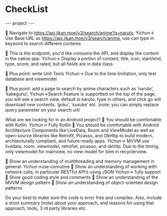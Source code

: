 # CheckList
--- project ---

 Navigate to https://api.jikan.moe/v3/search/anime?q=naruto. 
Yichun-> Use Base URL as https://api.jikan.moe/v3/search/anime, use can type in keyword to search different contents

 This is the endpoint, you&#39;d like consume the API, and display the content in the
native app.
Yichun-> Display a portion of content, title, icon, start/end, type, score, and rated, but all fields are in data class

 Plus point: write Unit Tests
Yichun-> Due to the time limitation, only test database and viewmodel

 Plus point: add a page to search by anime characters such as ‘naruto’, ‘kakegurui’,
Yichun->Search Feature is supportted on the top of the page, you will see a search view, default is naruto,  type in others, and click go  will download new contents.
‘goku’, ‘susuke’ etc. (note: you can simply replace query parameter on your search
url)

What are we looking for in an Android project?
 You should be comfortable with Kotlin. 
Yichun-> Fully Kotlin
 You should be comfortable with Android Architecture Components like LiveData,
Room and ViewModel as well as open-source libraries like Retrofit, Picasso, and
OkHttp to build modern, architecturally compliant, and future-ready apps.
Yichun-> MVVM  use livedata, room, viewmodel, retrofiel, picasso, and okhttp. Due to the timing, only viewmodel for mainview, no view model for item in recyclerview.

 Show an understanding of multithreading and memory management in general:
Yichun->use coroutine
 Show an understanding of working with network calls, in particular RESTful API’s
using JSON
Yichun-> fully support
 Show good coding style and comments
 Show an understanding of the MVVM design pattern
 Show an understanding of object-oriented design patterns

Do your best to make sure the code is error free and compiles.
Also, include a short summary (note) about your approach, and reasons for using that
approach, tools, 3 rd party libraries etc.
